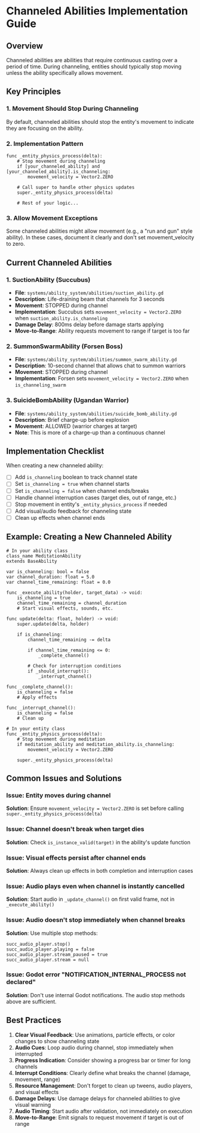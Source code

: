 # Channeled Abilities Implementation Guide

## Overview
Channeled abilities are abilities that require continuous casting over a period of time. During channeling, entities should typically stop moving unless the ability specifically allows movement.

## Key Principles

### 1. Movement Should Stop During Channeling
By default, channeled abilities should stop the entity's movement to indicate they are focusing on the ability.

### 2. Implementation Pattern
```gdscript
func _entity_physics_process(delta):
    # Stop movement during channeling
    if [your_channeled_ability] and [your_channeled_ability].is_channeling:
        movement_velocity = Vector2.ZERO
    
    # Call super to handle other physics updates
    super._entity_physics_process(delta)
    
    # Rest of your logic...
```

### 3. Allow Movement Exceptions
Some channeled abilities might allow movement (e.g., a "run and gun" style ability). In these cases, document it clearly and don't set movement_velocity to zero.

## Current Channeled Abilities

### 1. SuctionAbility (Succubus)
- **File**: `systems/ability_system/abilities/suction_ability.gd`
- **Description**: Life-draining beam that channels for 3 seconds
- **Movement**: STOPPED during channel
- **Implementation**: Succubus sets `movement_velocity = Vector2.ZERO` when `suction_ability.is_channeling`
- **Damage Delay**: 800ms delay before damage starts applying
- **Move-to-Range**: Ability requests movement to range if target is too far

### 2. SummonSwarmAbility (Forsen Boss)
- **File**: `systems/ability_system/abilities/summon_swarm_ability.gd`
- **Description**: 10-second channel that allows chat to summon warriors
- **Movement**: STOPPED during channel
- **Implementation**: Forsen sets `movement_velocity = Vector2.ZERO` when `is_channeling_swarm`

### 3. SuicideBombAbility (Ugandan Warrior)
- **File**: `systems/ability_system/abilities/suicide_bomb_ability.gd`
- **Description**: Brief charge-up before explosion
- **Movement**: ALLOWED (warrior charges at target)
- **Note**: This is more of a charge-up than a continuous channel

## Implementation Checklist

When creating a new channeled ability:

- [ ] Add `is_channeling` boolean to track channel state
- [ ] Set `is_channeling = true` when channel starts
- [ ] Set `is_channeling = false` when channel ends/breaks
- [ ] Handle channel interruption cases (target dies, out of range, etc.)
- [ ] Stop movement in entity's `_entity_physics_process` if needed
- [ ] Add visual/audio feedback for channeling state
- [ ] Clean up effects when channel ends

## Example: Creating a New Channeled Ability

```gdscript
# In your ability class
class_name MeditationAbility
extends BaseAbility

var is_channeling: bool = false
var channel_duration: float = 5.0
var channel_time_remaining: float = 0.0

func _execute_ability(holder, target_data) -> void:
    is_channeling = true
    channel_time_remaining = channel_duration
    # Start visual effects, sounds, etc.

func update(delta: float, holder) -> void:
    super.update(delta, holder)
    
    if is_channeling:
        channel_time_remaining -= delta
        
        if channel_time_remaining <= 0:
            _complete_channel()
        
        # Check for interruption conditions
        if _should_interrupt():
            _interrupt_channel()

func _complete_channel():
    is_channeling = false
    # Apply effects

func _interrupt_channel():
    is_channeling = false
    # Clean up
```

```gdscript
# In your entity class
func _entity_physics_process(delta):
    # Stop movement during meditation
    if meditation_ability and meditation_ability.is_channeling:
        movement_velocity = Vector2.ZERO
    
    super._entity_physics_process(delta)
```

## Common Issues and Solutions

### Issue: Entity moves during channel
**Solution**: Ensure `movement_velocity = Vector2.ZERO` is set before calling `super._entity_physics_process(delta)`

### Issue: Channel doesn't break when target dies
**Solution**: Check `is_instance_valid(target)` in the ability's update function

### Issue: Visual effects persist after channel ends
**Solution**: Always clean up effects in both completion and interruption cases

### Issue: Audio plays even when channel is instantly cancelled
**Solution**: Start audio in `_update_channel()` on first valid frame, not in `_execute_ability()`

### Issue: Audio doesn't stop immediately when channel breaks
**Solution**: Use multiple stop methods:
```gdscript
succ_audio_player.stop()
succ_audio_player.playing = false
succ_audio_player.stream_paused = true
succ_audio_player.stream = null
```

### Issue: Godot error "NOTIFICATION_INTERNAL_PROCESS not declared"
**Solution**: Don't use internal Godot notifications. The audio stop methods above are sufficient.

## Best Practices

1. **Clear Visual Feedback**: Use animations, particle effects, or color changes to show channeling state
2. **Audio Cues**: Loop audio during channel, stop immediately when interrupted
3. **Progress Indication**: Consider showing a progress bar or timer for long channels
4. **Interrupt Conditions**: Clearly define what breaks the channel (damage, movement, range)
5. **Resource Management**: Don't forget to clean up tweens, audio players, and visual effects
6. **Damage Delays**: Use damage delays for channeled abilities to give visual warning
7. **Audio Timing**: Start audio after validation, not immediately on execution
8. **Move-to-Range**: Emit signals to request movement if target is out of range
